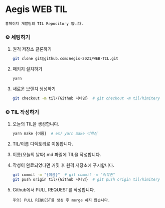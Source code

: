# Aegis WEB TIL

```
홈페이지 개발팀의 TIL Repository 입니다.
```

### ⚙️ 세팅하기

1. 원격 저장소 클론하기

   ```bash
   git clone git@github.com:Aegis-2021/WEB-TIL.git
   ```

2. 패키지 설치하기

   ```bash
   yarn
   ```

3. 새로운 브랜치 생성하기

   ```bash
   git checkout -m til/{Github 닉네임}  # git checkout -m til/himitery
   ```

### ⚙️ TIL 작성하기

1. 오늘의 TIL을 생성합니다.

   ```bash
   yarn make {이름}  # ex) yarn make 이학진
   ```

2. TIL/이름 디렉토리로 이동합니다.

3. 이름(오늘의 날짜).md 파일에 TIL을 작성합니다.

4. 작성이 완료되었다면 커밋 후 원격 저장소에 푸시합니다.

   ```bash
   git commit -m "{이름}"  # git commit -m "이학진"
   git push origin til/{Github 닉네임}  # git push origin til/himitery
   ```

5. Github에서 PULL REQUEST를 작성합니다.

   ```
   주의) PULL REQUEST를 생성 후 merge 하지 않습니다.
   ```
